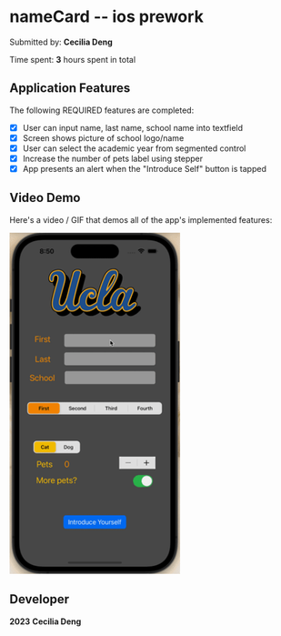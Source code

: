 # nameCard -- ios prework 

Submitted by: **Cecilia Deng**

Time spent: **3** hours spent in total

## Application Features

<!-- (This is a comment) Please be sure to change the [ ] to [x] for any features you completed.  If a feature is not checked [x], you might miss the points for that item! -->

The following REQUIRED features are completed:

- [x] User can input name, last name, school name into textfield
- [x] Screen shows picture of school logo/name
- [x] User can select the academic year from segmented control
- [x] Increase the number of pets label using stepper
- [x] App presents an alert when the "Introduce Self" button is tapped

## Video Demo

Here's a video / GIF that demos all of the app's implemented features:

<a href="https://www.loom.com/share/6236f00e2c6c4643862f41469ceb630b">
    <img width="300" height="600" style="max-width:300px;" src="https://github.com/YingluDeng/ios_CP_prework/blob/main/gif/namecardGif.gif">
  </a>
  

## Developer
**2023** **Cecilia Deng**
